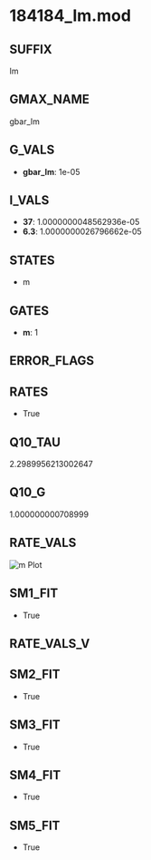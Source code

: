 # 184184_Im.mod

## SUFFIX

Im

## GMAX_NAME

gbar_Im

## G_VALS

- **gbar_Im**: 1e-05

## I_VALS

- **37**: 1.0000000048562936e-05
- **6.3**: 1.0000000026796662e-05

## STATES

- m

## GATES

- **m**: 1

## ERROR_FLAGS


## RATES

- True

## Q10_TAU

2.2989956213002647

## Q10_G

1.000000000708999

## RATE_VALS

![m Plot](/Users/pbozelos/Dropbox/icg-Chai-Panos/supermodels/output_markdown_files/K/184184_Im.mod/images/m.png)

## SM1_FIT

- True

## RATE_VALS_V

## SM2_FIT

- True

## SM3_FIT

- True

## SM4_FIT

- True

## SM5_FIT

- True

